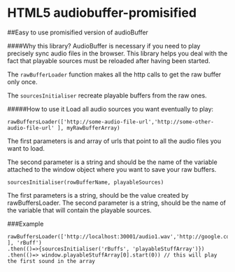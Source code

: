 # HTML5 audiobuffer-promisified
##Easy to use promisified version of audioBuffer



####Why this library?
AudioBuffer is necessary if you need to play precisely sync audio files in the browser. 
This library helps you deal with the fact that playable sources must be reloaded after having been started.  

 The `rawBufferLoader` function makes all the http calls to get the raw buffer only once.  
 
The `sourcesInitialiser` recreate playable buffers from the raw ones.



#####How to use it
Load all audio sources you want eventually to play:

```
rawBuffersLoader(['http://some-audio-file-url','http://some-other-audio-file-url' ], myRawBufferArray)

```
The first parameters is and array of urls that point to all the audio files you want to load.

The second parameter is a string and should be the name of the variable attached to the window object where you want to save your raw buffers.

```
sourcesInitialiser(rowBufferName, playableSources)

```
The first parameters is a string, should be the value created by rawBuffersLoader.
The second parameter is a string, should be the name of the variable that will contain the playable sources. 

###Example
```
rawBuffersLoader(['http://localhost:30001/audio1.wav','http://google.com/music.wav' ], 'rBuff')
.then(()=>{sourcesInitialiser('rBuffs', 'playableStuffArray')})
.then(()=> window.playableStuffArray[0].start(0)) // this will play the first sound in the array
``` 


